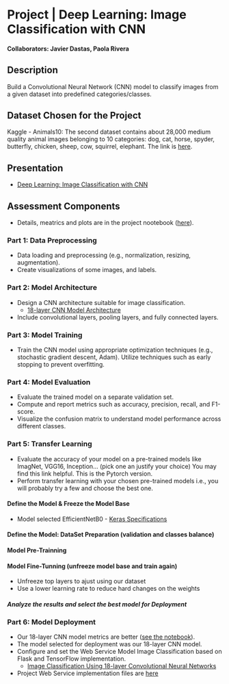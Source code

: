 # Project | Deep Learning: Image Classification with CNN
#### Collaborators: Javier Dastas, Paola Rivera

## Description
Build a Convolutional Neural Network (CNN) model to classify images from a given dataset into predefined categories/classes.

## Dataset Chosen for the Project
Kaggle - Animals10: The second dataset contains about 28,000 medium quality animal images belonging to 10 categories: dog, cat, horse, spyder, butterfly, chicken, sheep, cow, squirrel, elephant. The link is [here](https://www.kaggle.com/datasets/alessiocorrado99/animals10/data).

## Presentation
- [Deep Learning: Image Classification with CNN](DL_Image_Classification_CNN.pdf)

## Assessment Components
- Details, meatrics and plots are in the project nootebook ([here](cnn-group-model.ipynb)).

### **Part 1: Data Preprocessing**
- Data loading and preprocessing (e.g., normalization, resizing, augmentation).
- Create visualizations of some images, and labels.

### **Part 2: Model Architecture**
- Design a CNN architecture suitable for image classification.
   - [18-layer CNN Model Architecture](https://github.com/javierdastas/project-deep-learning-image-classification-with-cnn/blob/main/my-cnn-model.png)
- Include convolutional layers, pooling layers, and fully connected layers.

### **Part 3: Model Training**

- Train the CNN model using appropriate optimization techniques (e.g., stochastic gradient descent, Adam). Utilize techniques such as early stopping to prevent overfitting.

### **Part 4: Model Evaluation**
- Evaluate the trained model on a separate validation set.
- Compute and report metrics such as accuracy, precision, recall, and F1-score.
- Visualize the confusion matrix to understand model performance across different classes.

### **Part 5: Transfer Learning**
- Evaluate the accuracy of your model on a pre-trained models like ImagNet, VGG16, Inception... (pick one an justify your choice)
You may find this link helpful.
This is the Pytorch version.
- Perform transfer learning with your chosen pre-trained models i.e., you will probably try a few and choose the best one.

#### **Define the Model & Freeze the Model Base**

- Model selected EfficientNetB0 - [Keras Specifications](https://keras.io/api/applications/)

#### **Define the Model: DataSet Preparation (validation and classes balance)**

#### **Model Pre-Trainning**

#### **Model Fine-Tunning (unfreeze model base and train again)**
- Unfreeze top layers to ajust using our dataset
- Use a lower learning rate to reduce hard changes on the weights

#### ***Analyze the results and select the best model for Deployment***

### **Part 6: Model Deployment**
- Our 18-layer CNN model metrics are better ([see the notebook](cnn-group-model.ipynb)).
- The model selected for deployment was our 18-layer CNN model.
- Configure and set the Web Service Model Image Classification based on Flask and TensorFlow implementation.
    - [Image Classification Using 18-layer Convolutional Neural Networks](http://dl-image-cnn.org)
- Project Web Service implementation files are [here](https://github.com/javierdastas/project-deep-learning-image-classification-with-cnn/tree/main/service-model-deployment-code)
